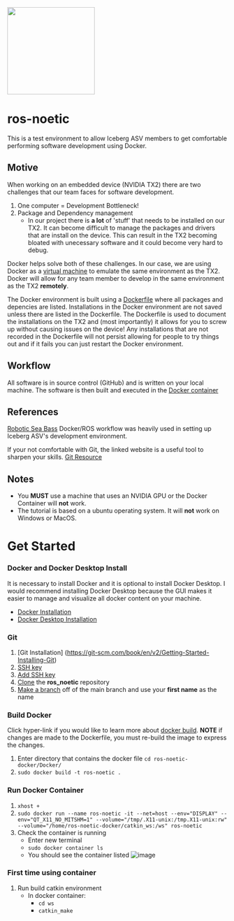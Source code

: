 <img src="https://user-images.githubusercontent.com/92492605/201941889-f4a18508-506d-4b2e-bd12-ac9e4553c2b9.png" width="200" height="200" />

# ros-noetic
This is a test environment to allow Iceberg ASV members to get comfortable performing software development using Docker.

<!--Motive--> 
## Motive
When working on an embedded device (NVIDIA TX2) there are two challenges that our team faces for software development.
1. One computer = Development Bottleneck! 
2. Package and Dependency management
    - In our project there is **a lot** of 'stuff' that needs to be installed on our TX2. It can become difficult to manage the packages and drivers that are install on the device. This can result in the TX2 becoming bloated with unecessary software and it could become very hard to debug.

Docker helps solve both of these challenges. In our case, we are using Docker as a [virtual machine](https://www.redhat.com/en/topics/virtualization/what-is-a-virtual-machine) to emulate the same environment as the TX2. Docker will allow for any team member to develop in the same environment as the TX2 **remotely**. 

The Docker environment is built using a [Dockerfile](https://docs.docker.com/engine/reference/builder/) where all packages and depencies are listed. Installations in the Docker environment are not saved unless there are listed in the Dockerfile. The Dockerfile is used to document the installations on the TX2 and (most importantly) it allows for you to screw up without causing issues on the device! Any installations that are not recorded in the Dockerfile will not persist allowing for people to try things out and if it fails you can just restart the Docker environment.

## Workflow
All software is in source control (GitHub) and is written on your local machine. The software is then built and executed in the [Docker container](https://www.docker.com/resources/what-container/)

## References
[Robotic Sea Bass](https://roboticseabass.com/2021/04/21/docker-and-ros/) Docker/ROS workflow was heavily used in setting up Iceberg ASV's development environment.

If your not comfortable with Git, the linked website is a useful tool to sharpen your skills. [Git Resource](https://www.atlassian.com/git/tutorials/learn-git-with-bitbucket-cloud)

## Notes
- You **MUST** use a machine that uses an NVIDIA GPU or the Docker Container will **not** work.
- The tutorial is based on a ubuntu operating system. It will **not** work on Windows or MacOS.

# Get Started
<!--Docker install --> 
### Docker and Docker Desktop Install
It is necessary to install Docker and it is optional to install Docker Desktop. I would recommend installing Docker Desktop because the GUI makes it easier to manage and visualize all docker content on your machine.
- [Docker Installation](https://docs.docker.com/engine/install/ubuntu/)
- [Docker Desktop Installation](https://docs.docker.com/desktop/install/ubuntu/)
<!-- install git clone repo/ make a branch-->
### Git
1. [Git Installation] (https://git-scm.com/book/en/v2/Getting-Started-Installing-Git)
2. [SSH key](https://docs.github.com/en/authentication/connecting-to-github-with-ssh/generating-a-new-ssh-key-and-adding-it-to-the-ssh-agent)
3. [Add SSH key](https://docs.github.com/en/authentication/connecting-to-github-with-ssh/adding-a-new-ssh-key-to-your-github-account)
4. [Clone](https://docs.github.com/en/repositories/creating-and-managing-repositories/cloning-a-repository) the **ros_noetic** repository
5. [Make a branch](https://www.atlassian.com/git/tutorials/using-branches/git-checkout) off of the main branch and use your **first name** as the name
<!-- Setup commands--> 
### Build Docker 
Click hyper-link if you would like to learn more about [docker build](https://docs.docker.com/engine/reference/commandline/build/). **NOTE** if changes are made to the Dockerfile, you must re-build the image to express the changes.
1. Enter directory that contains the docker file
    ```cd ros-noetic-docker/Docker/```
2. ```sudo docker build -t ros-noetic .```
### Run Docker Container
1. ```xhost +```
2. ```sudo docker run --name ros-noetic -it --net=host --env="DISPLAY" --env="QT_X11_NO_MITSHM=1" --volume="/tmp/.X11-unix:/tmp.X11-unix:rw" --volume="/home/ros-noetic-docker/catkin_ws:/ws" ros-noetic```
3. Check the container is running
    - Enter new terminal
    - ```sudo docker container ls```
    - You should see the container listed
    ![image](https://user-images.githubusercontent.com/92492605/206874844-6b9855a8-5b29-4aa3-bd4d-e69eab89a3b3.png)
    
### First time using container
1. Run build catkin environment
    - In docker container:
        - ```cd ws```
        - ```catkin_make```



<!-- Docker Run Command-->
<!-- Docker container exec -->
<!--Useful Docker Commands --> 
<!--Notes about Docker --> 
